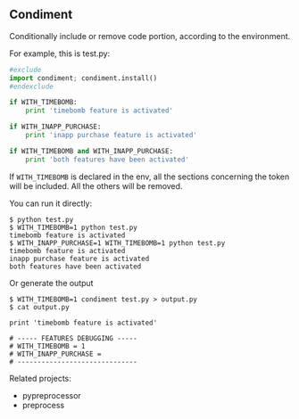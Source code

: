 Condiment
---------

Conditionally include or remove code portion, according to the environment.

For example, this is test.py:
```python
#exclude
import condiment; condiment.install()
#endexclude

if WITH_TIMEBOMB:
    print 'timebomb feature is activated'

if WITH_INAPP_PURCHASE:
    print 'inapp purchase feature is activated'

if WITH_TIMEBOMB and WITH_INAPP_PURCHASE:
    print 'both features have been activated'
```

If `WITH_TIMEBOMB` is declared in the env, all the sections concerning the
token will be included. All the others will be removed.

You can run it directly:

```
$ python test.py
$ WITH_TIMEBOMB=1 python test.py
timebomb feature is activated
$ WITH_INAPP_PURCHASE=1 WITH_TIMEBOMB=1 python test.py
timebomb feature is activated
inapp purchase feature is activated
both features have been activated
```

Or generate the output
```
$ WITH_TIMEBOMB=1 condiment test.py > output.py
$ cat output.py

print 'timebomb feature is activated'

# ----- FEATURES DEBUGGING -----
# WITH_TIMEBOMB = 1
# WITH_INAPP_PURCHASE = 
# ------------------------------
```

Related projects:

- pypreprocessor
- preprocess
